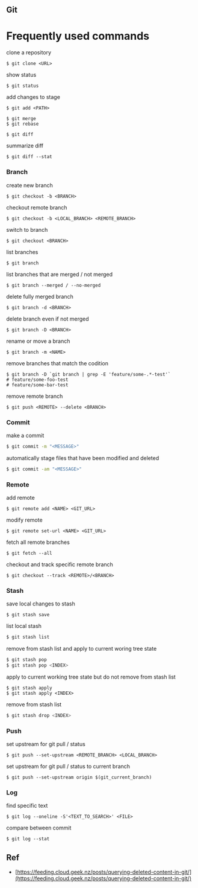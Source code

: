 ## Git

# Frequently used commands

clone a repository

```
$ git clone <URL>
```

show status

```
$ git status
```

add changes to stage

```
$ git add <PATH>
```

```
$ git merge
$ git rebase
```

```
$ git diff
```

summarize diff

```
$ git diff --stat
```

### Branch

create  new branch

```
$ git checkout -b <BRANCH>
```

checkout remote branch

```
$ git checkout -b <LOCAL_BRANCH> <REMOTE_BRANCH>
```

switch to branch

```
$ git checkout <BRANCH>
```

list branches

```
$ git branch
```

list branches that are merged / not merged

```
$ git branch --merged / --no-merged
```

delete fully merged branch

```
$ git branch -d <BRANCH>
```

delete branch even if not merged

```
$ git branch -D <BRANCH>
```

rename or move a branch

```
$ git branch -m <NAME>
```

remove branches that match the codition

    $ git branch -D `git branch | grep -E 'feature/some-.*-test'`
    # feature/some-foo-test
    # feature/some-bar-test

remove remote branch

```
$ git push <REMOTE> --delete <BRANCH>
```

### Commit

make a commit

```sh
$ git commit -m "<MESSAGE>"
```

automatically stage files that have been modified and deleted

```sh
$ git commit -am "<MESSAGE>"
```

### Remote

add remote

```
$ git remote add <NAME> <GIT_URL>
```

modify remote

```
$ git remote set-url <NAME> <GIT_URL>
```

fetch all remote branches

```
$ git fetch --all
```

checkout and track specific remote branch

```
$ git checkout --track <REMOTE>/<BRANCH>
```

### Stash

save local changes to stash

```
$ git stash save
```

list local stash

```sh
$ git stash list
```

remove from stash list and apply to current woring tree state

```sh
$ git stash pop
$ git stash pop <INDEX>
```

apply to current working tree state but do not remove from stash list

```
$ git stash apply
$ git stash apply <INDEX>
```

remove from stash list

```sh
$ git stash drop <INDEX>
```

### Push

set upstream for git pull / status

```
$ git push --set-upstream <REMOTE_BRANCH> <LOCAL_BRANCH>
```

set upstream for git pull / status to current branch

```
$ git push --set-upstream origin $(git_current_branch)
```

### Log

find specific text

```
$ git log --oneline -S'<TEXT_TO_SEARCH>' <FILE>
```

compare between commit

```
$ git log --stat
```

## Ref

* [https://feeding.cloud.geek.nz/posts/querying-deleted-content-in-git/](https://feeding.cloud.geek.nz/posts/querying-deleted-content-in-git/)




